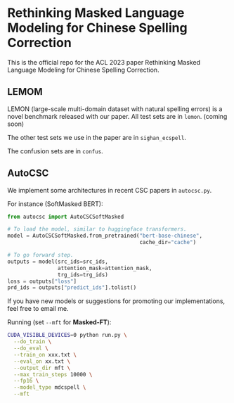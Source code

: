 # Rethinking Masked Language Modeling for Chinese Spelling Correction

This is the official repo for the ACL 2023 paper Rethinking Masked Language Modeling for Chinese Spelling Correction.



## LEMOM

LEMON (large-scale multi-domain dataset with natural spelling errors) is a novel benchmark released with our paper. All test sets are in `lemon`. (coming soon)

The other test sets we use in the paper are in `sighan_ecspell`.

The confusion sets are in `confus`.



## AutoCSC

We implement some architectures in recent CSC papers in `autocsc.py`.

For instance (SoftMasked BERT):

```python
from autocsc import AutoCSCSoftMasked

# To load the model, similar to huggingface transformers.
model = AutoCSCSoftMasked.from_pretrained("bert-base-chinese",
                                          cache_dir="cache")

# To go forward step.
outputs = model(src_ids=src_ids,
                attention_mask=attention_mask,
                trg_ids=trg_ids)
loss = outputs["loss"]
prd_ids = outputs["predict_ids"].tolist()
```

If you have new models or suggestions for promoting our implementations, feel free to email me.



Running (set `--mft` for **Masked-FT**):

```bash
CUDA_VISIBLE_DEVICES=0 python run.py \
  --do_train \
  --do_eval \
  --train_on xxx.txt \
  --eval_on xx.txt \
  --output_dir mft \
  --max_train_steps 10000 \
  --fp16 \
  --model_type mdcspell \
  --mft
```

